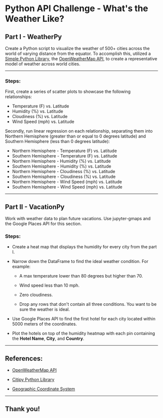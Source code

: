# Python API Challenge - What's the Weather Like?

## Part I - WeatherPy

Create a Python script to visualize the weather of 500+ cities across the world of varying distance from the equator. To accomplish this, utilized a [Simple Python Library](https://pypi.python.org/pypi/citipy), the [OpenWeatherMap API](https://openweathermap.org/api), to create a representative model of weather across world cities.

---

### Steps:

First, create a series of scatter plots to showcase the following relationships:

- Temperature (F) vs. Latitude
- Humidity (%) vs. Latitude
- Cloudiness (%) vs. Latitude
- Wind Speed (mph) vs. Latitude

Secondly, run linear regression on each relationship, separating them into Northern Hemisphere (greater than or equal to 0 degrees latitude) and Southern Hemisphere (less than 0 degrees latitude):

- Northern Hemisphere - Temperature (F) vs. Latitude
- Southern Hemisphere - Temperature (F) vs. Latitude
- Northern Hemisphere - Humidity (%) vs. Latitude
- Southern Hemisphere - Humidity (%) vs. Latitude
- Northern Hemisphere - Cloudiness (%) vs. Latitude
- Southern Hemisphere - Cloudiness (%) vs. Latitude
- Northern Hemisphere - Wind Speed (mph) vs. Latitude
- Southern Hemisphere - Wind Speed (mph) vs. Latitude

---

## Part II - VacationPy

Work with weather data to plan future vacations. Use jupyter-gmaps and the Google Places API for this section.

### Steps:

- Create a heat map that displays the humidity for every city from the part I.

- Narrow down the DataFrame to find the ideal weather condition. For example:

  - A max temperature lower than 80 degrees but higher than 70.

  - Wind speed less than 10 mph.

  - Zero cloudiness.

  - Drop any rows that don't contain all three conditions. You want to be sure the weather is ideal.

- Use Google Places API to find the first hotel for each city located within 5000 meters of the coordinates.

- Plot the hotels on top of the humidity heatmap with each pin containing the **Hotel Name**, **City**, and **Country**.

---

## References:

- [OpenWeatherMap API](https://openweathermap.org/api)

- [Citipy Python Library](https://pypi.python.org/pypi/citipy)

- [Geographic Coordinate System](http://desktop.arcgis.com/en/arcmap/10.3/guide-books/map-projections/about-geographic-coordinate-systems.htm)

---

## Thank you!
